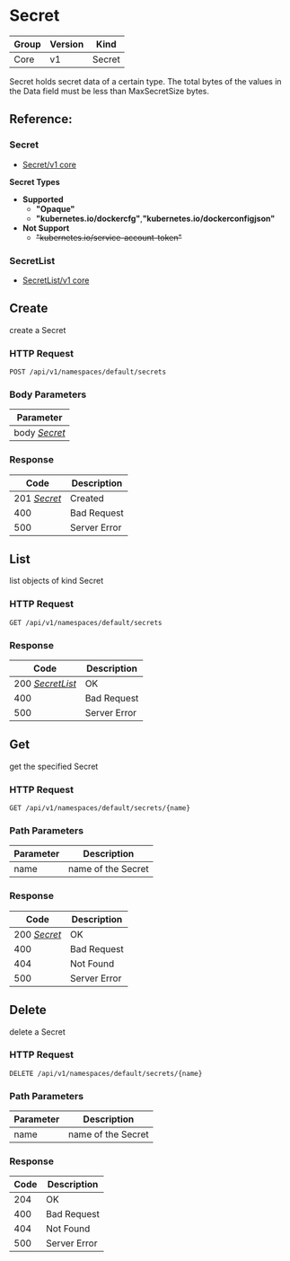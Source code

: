 # Secret

| Group | Version | Kind |
| --- | --- | --- |
| Core | v1 | Secret |

Secret holds secret data of a certain type. The total bytes of the values in the Data field must be less than MaxSecretSize bytes.

## Reference:

### Secret

- [Secret/v1 core](https://v1-9.docs.kubernetes.io/docs/reference/generated/kubernetes-api/v1.9/#secret-v1-core)

**Secret Types**
- **Supported**
  - **"Opaque"**
  - **"kubernetes.io/dockercfg"**,**"kubernetes.io/dockerconfigjson"**
- **Not Support**
  - ~~"kubernetes.io/service-account-token"~~

### SecretList

- [SecretList/v1 core](https://v1-9.docs.kubernetes.io/docs/reference/generated/kubernetes-api/v1.9/#secretlist-v1-core)


Create
------
create a Secret

### HTTP Request

`POST /api/v1/namespaces/default/secrets`

### Body Parameters

| Parameter |
| --- |
| body _[Secret](#secret)_ |

### Response

| Code | Description |
| --- | --- |
| 201   _[Secret](#secret)_ | Created |
| 400 | Bad Request |
| 500 | Server Error |


List
----
list objects of kind Secret

### HTTP Request

`GET /api/v1/namespaces/default/secrets`


### Response

| Code | Description |
| --- | --- |
| 200 _[SecretList](#secretlist)_ | OK |
| 400 | Bad Request |
| 500 | Server Error |


Get
----
get the specified Secret

### HTTP Request

`GET /api/v1/namespaces/default/secrets/{name}`

### Path Parameters

| Parameter | Description |
| --- | --- |
| name | name of the Secret |

### Response

| Code | Description |
| --- | --- |
| 200   _[Secret](#secret)_ | OK |
| 400 | Bad Request |
| 404 | Not Found |
| 500 | Server Error |


Delete
------
delete a Secret

### HTTP Request

`DELETE /api/v1/namespaces/default/secrets/{name}`

### Path Parameters

| Parameter | Description |
| --- | --- |
| name | name of the Secret |

### Response

| Code | Description |
| --- | --- |
| 204  | OK |
| 400 | Bad Request |
| 404 | Not Found |
| 500 | Server Error |
